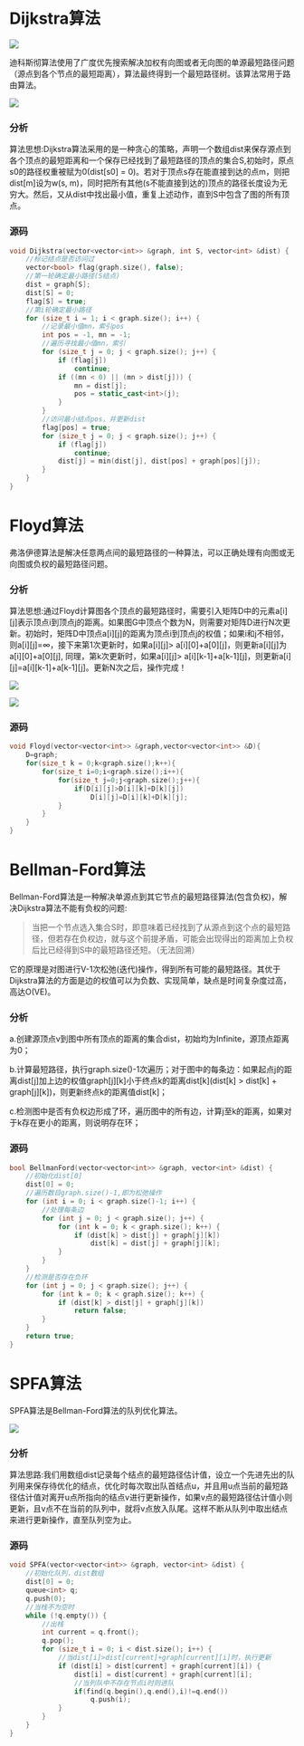 # Dijkstra算法


![](../img/48.png)

迪科斯彻算法使用了广度优先搜索解决加权有向图或者无向图的单源最短路径问题（源点到各个节点的最短距离），算法最终得到一个最短路径树。该算法常用于路由算法。

![](../img/49.png)

### 分析

算法思想:Dijkstra算法采用的是一种贪心的策略，声明一个数组dist来保存源点到各个顶点的最短距离和一个保存已经找到了最短路径的顶点的集合S,初始时，原点s0的路径权重被赋为0(dist[s0] = 0)。若对于顶点s存在能直接到达的点m，则把dist[m]设为w(s, m)，同时把所有其他(s不能直接到达的)顶点的路径长度设为无穷大。然后，又从dist中找出最小值，重复上述动作，直到S中包含了图的所有顶点。


### 源码

```cpp
void Dijkstra(vector<vector<int>> &graph, int S, vector<int> &dist) {
    //标记结点是否访问过
    vector<bool> flag(graph.size(), false);
    //第一轮确定最小路径(S结点)
    dist = graph[S];
    dist[S] = 0;
    flag[S] = true;
    //第i轮确定最小路径
    for (size_t i = 1; i < graph.size(); i++) {
        //记录最小值mn，索引pos
        int pos = -1, mn = -1;
        //遍历寻找最小值mn，索引
        for (size_t j = 0; j < graph.size(); j++) {
            if (flag[j])
                continue;
            if ((mn < 0) || (mn > dist[j])) {
                mn = dist[j];
                pos = static_cast<int>(j);
            }
        }
        //访问最小结点pos，并更新dist
        flag[pos] = true;
        for (size_t j = 0; j < graph.size(); j++) {
            if (flag[j])
                continue;
            dist[j] = min(dist[j], dist[pos] + graph[pos][j]);
        }
    }
}
```


# Floyd算法


弗洛伊德算法是解决任意两点间的最短路径的一种算法，可以正确处理有向图或无向图或负权的最短路径问题。

### 分析

算法思想:通过Floyd计算图各个顶点的最短路径时，需要引入矩阵D中的元素a[i][j]表示顶点i到顶点j的距离。如果图G中顶点个数为N，则需要对矩阵D进行N次更新。初始时，矩阵D中顶点a[i][j]的距离为顶点i到顶点j的权值；如果i和j不相邻，则a[i][j]=∞，接下来第1次更新时，如果a[i][j]> a[i][0]+a[0][j]，则更新a[i][j]为a[i][0]+a[0][j], 同理，第k次更新时，如果a[i][j]> a[i][k-1]+a[k-1][j]，则更新a[i][j]=a[i][k-1]+a[k-1][j]。更新N次之后，操作完成！

![](../img/50.png)

![](../img/51.png)

### 源码

```cpp
void Floyd(vector<vector<int>> &graph,vector<vector<int>> &D){
    D=graph;
    for(size_t k = 0;k<graph.size();k++){
        for(size_t i=0;i<graph.size();i++){
            for(size_t j=0;j<graph.size();j++){
                if(D[i][j]>D[i][k]+D[k][j])
                    D[i][j]=D[i][k]+D[k][j];
            }
        }
    }
}
```


# Bellman-Ford算法


Bellman-Ford算法是一种解决单源点到其它节点的最短路径算法(包含负权)，解决Dijkstra算法不能有负权的问题:

>当把一个节点选入集合S时，即意味着已经找到了从源点到这个点的最短路径，但若存在负权边，就与这个前提矛盾，可能会出现得出的距离加上负权后比已经得到S中的最短路径还短。（无法回溯）


它的原理是对图进行V-1次松弛(迭代)操作，得到所有可能的最短路径。其优于Dijkstra算法的方面是边的权值可以为负数、实现简单，缺点是时间复杂度过高，高达O(VE)。

### 分析

a.创建源顶点v到图中所有顶点的距离的集合dist，初始均为Infinite，源顶点距离为0；

b.计算最短路径，执行graph.size()-1次遍历；对于图中的每条边：如果起点j的距离dist[j]加上边的权值graph[j][k]小于终点k的距离dist[k](dist[k] > dist[k] + graph[j][k])，则更新终点k的距离值dist[k]；

c.检测图中是否有负权边形成了环，遍历图中的所有边，计算j至k的距离，如果对于k存在更小的距离，则说明存在环；

### 源码

```cpp
bool BellmanFord(vector<vector<int>> &graph, vector<int> &dist) {
    //初始化dist[0]
    dist[0] = 0;
    //遍历数目graph.size()-1,即为松弛操作
    for (int i = 0; i < graph.size()-1; i++) {
        //处理每条边
        for (int j = 0; j < graph.size(); j++) {
            for (int k = 0; k < graph.size(); k++) {
                if (dist[k] > dist[j] + graph[j][k])
                    dist[k] = dist[j] + graph[j][k];
            }
        }
    }
    //检测是否存在负环
    for (int j = 0; j < graph.size(); j++) {
        for (int k = 0; k < graph.size(); k++) {
            if (dist[k] > dist[j] + graph[j][k])
                return false;
        }
    }
    return true;
}
```


# SPFA算法


SPFA算法是Bellman-Ford算法的队列优化算法。

![](../img/52.png)

### 分析

算法思路:我们用数组dist记录每个结点的最短路径估计值，设立一个先进先出的队列用来保存待优化的结点，优化时每次取出队首结点u，并且用u点当前的最短路径估计值对离开u点所指向的结点v进行更新操作，如果v点的最短路径估计值小则更新，且v点不在当前的队列中，就将v点放入队尾。这样不断从队列中取出结点来进行更新操作，直至队列空为止。

### 源码

```cpp
void SPFA(vector<vector<int>> &graph, vector<int> &dist) {
    //初始化队列，dist数组
    dist[0] = 0;
    queue<int> q;
    q.push(0);
    //当栈不为空时
    while (!q.empty()) {
        //出栈
        int current = q.front();
        q.pop();
        for (size_t i = 0; i < dist.size(); i++) {
            //当dist[i]>dist[current]+graph[current][i]时，执行更新
            if (dist[i] > dist[current] + graph[current][i]) {
                dist[i] = dist[current] + graph[current][i];
                //当列队中不存在节点i时则进队
                if(find(q.begin(),q.end(),i)!=q.end())
                    q.push(i);
            }
        }
    }
}
```
